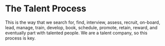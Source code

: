 # The Talent Process

This is the way that we search for, find, interview, assess, recruit, on-board, lead, manage, train, develop, book, schedule, promote, retain, reward, and eventually part with talented people. We are a talent company, so this process is key.

